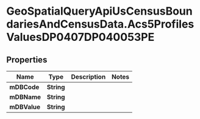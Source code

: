 # GeoSpatialQueryApiUsCensusBoundariesAndCensusData.Acs5ProfilesValuesDP0407DP040053PE

## Properties

Name | Type | Description | Notes
------------ | ------------- | ------------- | -------------
**mDBCode** | **String** |  | 
**mDBName** | **String** |  | 
**mDBValue** | **String** |  | 


